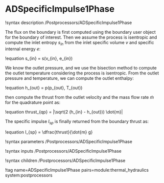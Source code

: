 # ADSpecificImpulse1Phase

!syntax description /Postprocessors/ADSpecificImpulse1Phase

The flux on the boundary is first computed using the boundary user object for the boundary
of interest. Then we assume the process is isentropic and compute the inlet entropy $s_{in}$
from the inlet specific volume $v$ and specific internal energy $e$:

!equation
s_{in} = s(v_{in}, e_{in})

We know the outlet pressure, and we use the bisection method to compute the outlet
temperature considering the process is isentropic. From the outlet pressure and temperature, we can
compute the outlet enthalpy:

!equation
h_{out} = p(p_{out}, T_{out})

then compute the thrust from the outlet velocity and the mass flow rate $\dot{m}$ for the quadrature point as:

!equation
thrust_{qp} = |\sqrt(2 (h_{in} - h_{out})) \dot{m}|

The specific impulse $I_{sp}$ is finally returned from the boundary thrust as:

!equation
I_{sp} = \dfrac{thrust}{\dot{m} g}

!syntax parameters /Postprocessors/ADSpecificImpulse1Phase

!syntax inputs /Postprocessors/ADSpecificImpulse1Phase

!syntax children /Postprocessors/ADSpecificImpulse1Phase

!tag name=ADSpecificImpulse1Phase pairs=module:thermal_hydraulics system:postprocessors
